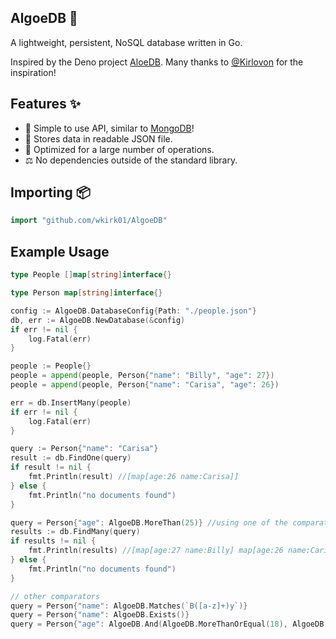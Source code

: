 ## AlgoeDB 🌿
A lightweight, persistent, NoSQL database written in Go. 

Inspired by the Deno project [AloeDB](https://github.com/Kirlovon/AloeDB). Many thanks to [@Kirlovon](https://github.com/Kirlovon) for the inspiration!

## Features ✨
* 🎉 Simple to use API, similar to [MongoDB](https://www.mongodb.com/)!
* 📁 Stores data in readable JSON file.
* 🚀 Optimized for a large number of operations.
* ⚖  No dependencies outside of the standard library.

## Importing 📦 
```go
import "github.com/wkirk01/AlgoeDB"
```

## Example Usage
```go
type People []map[string]interface{}

type Person map[string]interface{}

config := AlgoeDB.DatabaseConfig{Path: "./people.json"}
db, err := AlgoeDB.NewDatabase(&config)
if err != nil {
    log.Fatal(err)
}

people := People{}
people = append(people, Person{"name": "Billy", "age": 27})
people = append(people, Person{"name": "Carisa", "age": 26})

err = db.InsertMany(people)
if err != nil {
    log.Fatal(err)
}

query := Person{"name": "Carisa"}
result := db.FindOne(query)
if result != nil {
    fmt.Println(result) //[map[age:26 name:Carisa]]
} else {
    fmt.Println("no documents found")
}

query = Person{"age": AlgoeDB.MoreThan(25)} //using one of the comparators
results := db.FindMany(query)
if results != nil {
    fmt.Println(results) //[map[age:27 name:Billy] map[age:26 name:Carisa]]
} else {
    fmt.Println("no documents found")
}

// other comparators
query = Person{"name": AlgoeDB.Matches(`B([a-z]+)y`)}
query = Person{"name": AlgoeDB.Exists()}
query = Person{"age": AlgoeDB.And(AlgoeDB.MoreThanOrEqual(18), AlgoeDB.LessThan(65))}
```